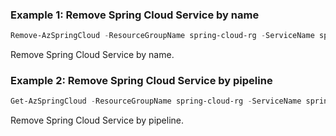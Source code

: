 ### Example 1: Remove Spring Cloud Service by name
```powershell
Remove-AzSpringCloud -ResourceGroupName spring-cloud-rg -ServiceName spring-cloud-service 
```

Remove Spring Cloud Service by name.

### Example 2: Remove Spring Cloud Service by pipeline
```powershell
Get-AzSpringCloud -ResourceGroupName spring-cloud-rg -ServiceName spring-cloud-service | Remove-AzSpringCloud
```

Remove Spring Cloud Service by pipeline.